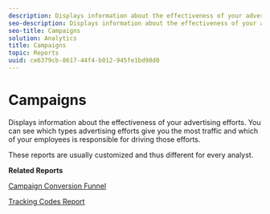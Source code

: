 ```yaml
---
description: Displays information about the effectiveness of your advertising efforts. You can see which types advertising efforts give you the most traffic and which of your employees is responsible for driving those efforts.
seo-description: Displays information about the effectiveness of your advertising efforts. You can see which types advertising efforts give you the most traffic and which of your employees is responsible for driving those efforts.
seo-title: Campaigns
solution: Analytics
title: Campaigns
topic: Reports
uuid: ce6379cb-8617-44f4-b012-945fe1bd98d0
---
```


# Campaigns

Displays information about the effectiveness of your advertising efforts. You can see which types advertising efforts give you the most traffic and which of your employees is responsible for driving those efforts.

These reports are usually customized and thus different for every analyst.

**Related Reports**

[Campaign Conversion Funnel](/help/components/c-variables/dimensionslist/reports-campaign-conversion-funnel.md)

[Tracking Codes Report](/help/components/c-variables/dimensionslist/reports-tracking-codes.md) 

